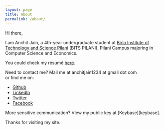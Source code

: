 ```yaml
---
layout: page
title: About
permalink: /about/
---
```

Hi there,

I am Anchit Jain, a 4th-year undergraduate student at [Birla Institute of Technology and Science Pilani][bits] (BITS PILANI), Pilani Campus majoring in Computer Science and Economics.

You could check my résumé [here][resume].

Need to contact me? Mail me at anchitjain1234 at gmail dot com  
or find me on: 
<ul>
<li><a href="https://github.com/anchitjain1234">Github</a></li>
<li><a href="https://linkedin.com/in/anchitjain1234">LinkedIn</a></li>
<li><a href="https://twitter.com/anchitjain1234">Twitter</a></li>
<li><a href="https://www.facebook.com/anchit.jain.1234">Facebook</a></li>
</ul>
More sensitive communication? View my public key at [Keybase][keybase].

Thanks for visiting my site.

[bits]: http://www.bits-pilani.ac.in/
[resume]: ../assets/resume.pdf/
[keybase]: https://keybase.io/anchitjain1234/
